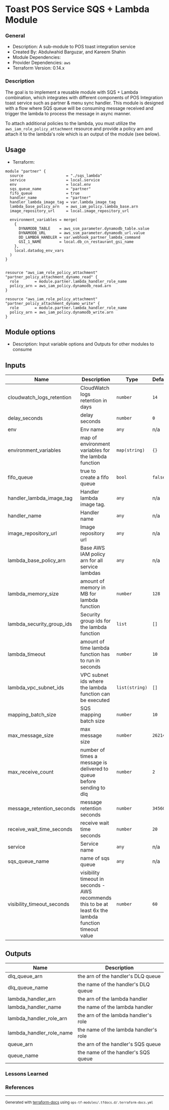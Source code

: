 <!-- BEGIN_TF_DOCS -->
# Toast POS Service SQS + Lambda Module

### General

* Description: A sub-module to POS toast integration service
* Created By: Abdulwahid Barguzar, and Kareem Shahin
* Module Dependencies:
* Provider Dependencies: `aws`
* Terraform Version: 0.14.x

### Description

The goal is to implement a reusable module with SQS + Lambda combination, which integrates with different components of POS Integration toast service such as partner & menu sync handler. This module is designed with a flow where SQS queue will be consuming message received and trigger the lambda to process the message in async manner.

To attach additional policies to the lambda, you must utilize the `aws_iam_role_policy_attachment` resource and provide a policy arn and attach it to the lambda's role which is an output of the module (see below).

## Usage

* Terraform:

```hcl
module "partner" {
  source                   = "./sqs_lambda"
  service                  = local.service
  env                      = local.env
  sqs_queue_name           = "partner"
  fifo_queue               = true
  handler_name             = "partner"
  handler_lambda_image_tag = var.lambda_image_tag
  lambda_base_policy_arn   = aws_iam_policy.lambda_base.arn
  image_repository_url     = local.image_repository_url

  environment_variables = merge(
    {
      DYNAMODB_TABLE    = aws_ssm_parameter.dynamodb_table.value
      DYNAMODB_URL      = aws_ssm_parameter.dynamodb_url.value
      DD_LAMBDA_HANDLER = var.webhook_partner_lambda_command
      GSI_1_NAME        = local.db_cn_restaurant_gsi_name
    },
    local.datadog_env_vars
  )
}


resource "aws_iam_role_policy_attachment" "partner_policy_attachment_dynamo_read" {
  role       = module.partner.lambda_handler_role_name
  policy_arn = aws_iam_policy.dynamodb_read.arn
}

resource "aws_iam_role_policy_attachment" "partner_policy_attachment_dynamo_write" {
  role       = module.partner.lambda_handler_role_name
  policy_arn = aws_iam_policy.dynamodb_write.arn
}
```

## Module options

* Description: Input variable options and Outputs for other modules to consume

## Inputs

| Name | Description | Type | Default | Required |
|------|-------------|------|---------|:--------:|
| cloudwatch\_logs\_retention | CloudWatch logs retention in days | `number` | `14` | no |
| delay\_seconds | delay seconds | `number` | `0` | no |
| env | Env name | `any` | n/a | yes |
| environment\_variables | map of environment variables for the lambda function | `map(string)` | `{}` | no |
| fifo\_queue | true to create a fifo queue | `bool` | `false` | no |
| handler\_lambda\_image\_tag | Handler lambda image tag. | `any` | n/a | yes |
| handler\_name | Handler name | `any` | n/a | yes |
| image\_repository\_url | Image repository url | `any` | n/a | yes |
| lambda\_base\_policy\_arn | Base AWS IAM policy arn for all service lambdas | `any` | n/a | yes |
| lambda\_memory\_size | amount of memory in MB for lambda function | `number` | `128` | no |
| lambda\_security\_group\_ids | Security group ids for the lambda function | `list` | `[]` | no |
| lambda\_timeout | amount of time lambda function has to run in seconds | `number` | `10` | no |
| lambda\_vpc\_subnet\_ids | VPC subnet ids where the lambda function can be executed | `list(string)` | `[]` | no |
| mapping\_batch\_size | SQS mapping batch size | `number` | `10` | no |
| max\_message\_size | max message size | `number` | `262144` | no |
| max\_receive\_count | number of times a message is delivered to queue before sending to dlq | `number` | `2` | no |
| message\_retention\_seconds | message retention seconds | `number` | `345600` | no |
| receive\_wait\_time\_seconds | receive wait time seconds | `number` | `20` | no |
| service | Service name | `any` | n/a | yes |
| sqs\_queue\_name | name of sqs queue | `any` | n/a | yes |
| visibility\_timeout\_seconds | visibility timeout in seconds - AWS recommends this to be at least 6x the lambda function timeout value | `number` | `60` | no |

## Outputs

| Name | Description |
|------|-------------|
| dlq\_queue\_arn | the arn of the handler's DLQ queue |
| dlq\_queue\_name | the name of the handler's DLQ queue |
| lambda\_handler\_arn | the arn of the lambda handler |
| lambda\_handler\_name | the name of the lambda handler |
| lambda\_handler\_role\_arn | the arn of the lambda handler's role |
| lambda\_handler\_role\_name | the name of the lambda handler's role |
| queue\_arn | the arn of the handler's SQS queue |
| queue\_name | the name of the handler's SQS queue |

### Lessons Learned


### References

---

<sub>Generated with [terraform-docs](https://terraform-docs.io/) using `ops-tf-modules/.tfdocs.d/.terraform-docs.yml`<sub>
<!-- END_TF_DOCS -->